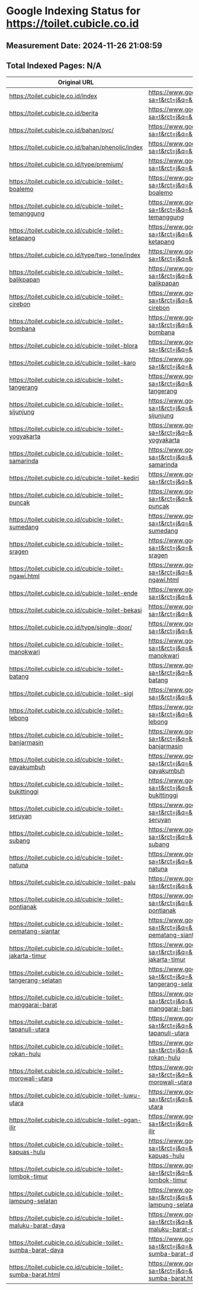# Google Indexing Status for https://toilet.cubicle.co.id

## Measurement Date: 2024-11-26 21:08:59

## Total Indexed Pages: N/A

| Original URL | Google Redirect URL |
|--------------|---------------------|
| https://toilet.cubicle.co.id/index | https://www.google.com/url?sa=t&rct=j&q=&esrc=s&source=web&cd=&cad=rja&uact=8&url=https%3A//toilet.cubicle.co.id/index |
| https://toilet.cubicle.co.id/berita | https://www.google.com/url?sa=t&rct=j&q=&esrc=s&source=web&cd=&cad=rja&uact=8&url=https%3A//toilet.cubicle.co.id/berita |
| https://toilet.cubicle.co.id/bahan/pvc/ | https://www.google.com/url?sa=t&rct=j&q=&esrc=s&source=web&cd=&cad=rja&uact=8&url=https%3A//toilet.cubicle.co.id/bahan/pvc/ |
| https://toilet.cubicle.co.id/bahan/phenolic/index | https://www.google.com/url?sa=t&rct=j&q=&esrc=s&source=web&cd=&cad=rja&uact=8&url=https%3A//toilet.cubicle.co.id/bahan/phenolic/index |
| https://toilet.cubicle.co.id/type/premium/ | https://www.google.com/url?sa=t&rct=j&q=&esrc=s&source=web&cd=&cad=rja&uact=8&url=https%3A//toilet.cubicle.co.id/type/premium/ |
| https://toilet.cubicle.co.id/cubicle-toilet-boalemo | https://www.google.com/url?sa=t&rct=j&q=&esrc=s&source=web&cd=&cad=rja&uact=8&url=https%3A//toilet.cubicle.co.id/cubicle-toilet-boalemo |
| https://toilet.cubicle.co.id/cubicle-toilet-temanggung | https://www.google.com/url?sa=t&rct=j&q=&esrc=s&source=web&cd=&cad=rja&uact=8&url=https%3A//toilet.cubicle.co.id/cubicle-toilet-temanggung |
| https://toilet.cubicle.co.id/cubicle-toilet-ketapang | https://www.google.com/url?sa=t&rct=j&q=&esrc=s&source=web&cd=&cad=rja&uact=8&url=https%3A//toilet.cubicle.co.id/cubicle-toilet-ketapang |
| https://toilet.cubicle.co.id/type/two-tone/index | https://www.google.com/url?sa=t&rct=j&q=&esrc=s&source=web&cd=&cad=rja&uact=8&url=https%3A//toilet.cubicle.co.id/type/two-tone/index |
| https://toilet.cubicle.co.id/cubicle-toilet-balikpapan | https://www.google.com/url?sa=t&rct=j&q=&esrc=s&source=web&cd=&cad=rja&uact=8&url=https%3A//toilet.cubicle.co.id/cubicle-toilet-balikpapan |
| https://toilet.cubicle.co.id/cubicle-toilet-cirebon | https://www.google.com/url?sa=t&rct=j&q=&esrc=s&source=web&cd=&cad=rja&uact=8&url=https%3A//toilet.cubicle.co.id/cubicle-toilet-cirebon |
| https://toilet.cubicle.co.id/cubicle-toilet-bombana | https://www.google.com/url?sa=t&rct=j&q=&esrc=s&source=web&cd=&cad=rja&uact=8&url=https%3A//toilet.cubicle.co.id/cubicle-toilet-bombana |
| https://toilet.cubicle.co.id/cubicle-toilet-blora | https://www.google.com/url?sa=t&rct=j&q=&esrc=s&source=web&cd=&cad=rja&uact=8&url=https%3A//toilet.cubicle.co.id/cubicle-toilet-blora |
| https://toilet.cubicle.co.id/cubicle-toilet-karo | https://www.google.com/url?sa=t&rct=j&q=&esrc=s&source=web&cd=&cad=rja&uact=8&url=https%3A//toilet.cubicle.co.id/cubicle-toilet-karo |
| https://toilet.cubicle.co.id/cubicle-toilet-tangerang | https://www.google.com/url?sa=t&rct=j&q=&esrc=s&source=web&cd=&cad=rja&uact=8&url=https%3A//toilet.cubicle.co.id/cubicle-toilet-tangerang |
| https://toilet.cubicle.co.id/cubicle-toilet-sijunjung | https://www.google.com/url?sa=t&rct=j&q=&esrc=s&source=web&cd=&cad=rja&uact=8&url=https%3A//toilet.cubicle.co.id/cubicle-toilet-sijunjung |
| https://toilet.cubicle.co.id/cubicle-toilet-yogyakarta | https://www.google.com/url?sa=t&rct=j&q=&esrc=s&source=web&cd=&cad=rja&uact=8&url=https%3A//toilet.cubicle.co.id/cubicle-toilet-yogyakarta |
| https://toilet.cubicle.co.id/cubicle-toilet-samarinda | https://www.google.com/url?sa=t&rct=j&q=&esrc=s&source=web&cd=&cad=rja&uact=8&url=https%3A//toilet.cubicle.co.id/cubicle-toilet-samarinda |
| https://toilet.cubicle.co.id/cubicle-toilet-kediri | https://www.google.com/url?sa=t&rct=j&q=&esrc=s&source=web&cd=&cad=rja&uact=8&url=https%3A//toilet.cubicle.co.id/cubicle-toilet-kediri |
| https://toilet.cubicle.co.id/cubicle-toilet-puncak | https://www.google.com/url?sa=t&rct=j&q=&esrc=s&source=web&cd=&cad=rja&uact=8&url=https%3A//toilet.cubicle.co.id/cubicle-toilet-puncak |
| https://toilet.cubicle.co.id/cubicle-toilet-sumedang | https://www.google.com/url?sa=t&rct=j&q=&esrc=s&source=web&cd=&cad=rja&uact=8&url=https%3A//toilet.cubicle.co.id/cubicle-toilet-sumedang |
| https://toilet.cubicle.co.id/cubicle-toilet-sragen | https://www.google.com/url?sa=t&rct=j&q=&esrc=s&source=web&cd=&cad=rja&uact=8&url=https%3A//toilet.cubicle.co.id/cubicle-toilet-sragen |
| https://toilet.cubicle.co.id/cubicle-toilet-ngawi.html | https://www.google.com/url?sa=t&rct=j&q=&esrc=s&source=web&cd=&cad=rja&uact=8&url=https%3A//toilet.cubicle.co.id/cubicle-toilet-ngawi.html |
| https://toilet.cubicle.co.id/cubicle-toilet-ende | https://www.google.com/url?sa=t&rct=j&q=&esrc=s&source=web&cd=&cad=rja&uact=8&url=https%3A//toilet.cubicle.co.id/cubicle-toilet-ende |
| https://toilet.cubicle.co.id/cubicle-toilet-bekasi | https://www.google.com/url?sa=t&rct=j&q=&esrc=s&source=web&cd=&cad=rja&uact=8&url=https%3A//toilet.cubicle.co.id/cubicle-toilet-bekasi |
| https://toilet.cubicle.co.id/type/single-door/ | https://www.google.com/url?sa=t&rct=j&q=&esrc=s&source=web&cd=&cad=rja&uact=8&url=https%3A//toilet.cubicle.co.id/type/single-door/ |
| https://toilet.cubicle.co.id/cubicle-toilet-manokwari | https://www.google.com/url?sa=t&rct=j&q=&esrc=s&source=web&cd=&cad=rja&uact=8&url=https%3A//toilet.cubicle.co.id/cubicle-toilet-manokwari |
| https://toilet.cubicle.co.id/cubicle-toilet-batang | https://www.google.com/url?sa=t&rct=j&q=&esrc=s&source=web&cd=&cad=rja&uact=8&url=https%3A//toilet.cubicle.co.id/cubicle-toilet-batang |
| https://toilet.cubicle.co.id/cubicle-toilet-sigi | https://www.google.com/url?sa=t&rct=j&q=&esrc=s&source=web&cd=&cad=rja&uact=8&url=https%3A//toilet.cubicle.co.id/cubicle-toilet-sigi |
| https://toilet.cubicle.co.id/cubicle-toilet-lebong | https://www.google.com/url?sa=t&rct=j&q=&esrc=s&source=web&cd=&cad=rja&uact=8&url=https%3A//toilet.cubicle.co.id/cubicle-toilet-lebong |
| https://toilet.cubicle.co.id/cubicle-toilet-banjarmasin | https://www.google.com/url?sa=t&rct=j&q=&esrc=s&source=web&cd=&cad=rja&uact=8&url=https%3A//toilet.cubicle.co.id/cubicle-toilet-banjarmasin |
| https://toilet.cubicle.co.id/cubicle-toilet-payakumbuh | https://www.google.com/url?sa=t&rct=j&q=&esrc=s&source=web&cd=&cad=rja&uact=8&url=https%3A//toilet.cubicle.co.id/cubicle-toilet-payakumbuh |
| https://toilet.cubicle.co.id/cubicle-toilet-bukittinggi | https://www.google.com/url?sa=t&rct=j&q=&esrc=s&source=web&cd=&cad=rja&uact=8&url=https%3A//toilet.cubicle.co.id/cubicle-toilet-bukittinggi |
| https://toilet.cubicle.co.id/cubicle-toilet-seruyan | https://www.google.com/url?sa=t&rct=j&q=&esrc=s&source=web&cd=&cad=rja&uact=8&url=https%3A//toilet.cubicle.co.id/cubicle-toilet-seruyan |
| https://toilet.cubicle.co.id/cubicle-toilet-subang | https://www.google.com/url?sa=t&rct=j&q=&esrc=s&source=web&cd=&cad=rja&uact=8&url=https%3A//toilet.cubicle.co.id/cubicle-toilet-subang |
| https://toilet.cubicle.co.id/cubicle-toilet-natuna | https://www.google.com/url?sa=t&rct=j&q=&esrc=s&source=web&cd=&cad=rja&uact=8&url=https%3A//toilet.cubicle.co.id/cubicle-toilet-natuna |
| https://toilet.cubicle.co.id/cubicle-toilet-palu | https://www.google.com/url?sa=t&rct=j&q=&esrc=s&source=web&cd=&cad=rja&uact=8&url=https%3A//toilet.cubicle.co.id/cubicle-toilet-palu |
| https://toilet.cubicle.co.id/cubicle-toilet-pontianak | https://www.google.com/url?sa=t&rct=j&q=&esrc=s&source=web&cd=&cad=rja&uact=8&url=https%3A//toilet.cubicle.co.id/cubicle-toilet-pontianak |
| https://toilet.cubicle.co.id/cubicle-toilet-pematang-siantar | https://www.google.com/url?sa=t&rct=j&q=&esrc=s&source=web&cd=&cad=rja&uact=8&url=https%3A//toilet.cubicle.co.id/cubicle-toilet-pematang-siantar |
| https://toilet.cubicle.co.id/cubicle-toilet-jakarta-timur | https://www.google.com/url?sa=t&rct=j&q=&esrc=s&source=web&cd=&cad=rja&uact=8&url=https%3A//toilet.cubicle.co.id/cubicle-toilet-jakarta-timur |
| https://toilet.cubicle.co.id/cubicle-toilet-tangerang-selatan | https://www.google.com/url?sa=t&rct=j&q=&esrc=s&source=web&cd=&cad=rja&uact=8&url=https%3A//toilet.cubicle.co.id/cubicle-toilet-tangerang-selatan |
| https://toilet.cubicle.co.id/cubicle-toilet-manggarai-barat | https://www.google.com/url?sa=t&rct=j&q=&esrc=s&source=web&cd=&cad=rja&uact=8&url=https%3A//toilet.cubicle.co.id/cubicle-toilet-manggarai-barat |
| https://toilet.cubicle.co.id/cubicle-toilet-tapanuli-utara | https://www.google.com/url?sa=t&rct=j&q=&esrc=s&source=web&cd=&cad=rja&uact=8&url=https%3A//toilet.cubicle.co.id/cubicle-toilet-tapanuli-utara |
| https://toilet.cubicle.co.id/cubicle-toilet-rokan-hulu | https://www.google.com/url?sa=t&rct=j&q=&esrc=s&source=web&cd=&cad=rja&uact=8&url=https%3A//toilet.cubicle.co.id/cubicle-toilet-rokan-hulu |
| https://toilet.cubicle.co.id/cubicle-toilet-morowali-utara | https://www.google.com/url?sa=t&rct=j&q=&esrc=s&source=web&cd=&cad=rja&uact=8&url=https%3A//toilet.cubicle.co.id/cubicle-toilet-morowali-utara |
| https://toilet.cubicle.co.id/cubicle-toilet-luwu-utara | https://www.google.com/url?sa=t&rct=j&q=&esrc=s&source=web&cd=&cad=rja&uact=8&url=https%3A//toilet.cubicle.co.id/cubicle-toilet-luwu-utara |
| https://toilet.cubicle.co.id/cubicle-toilet-ogan-ilir | https://www.google.com/url?sa=t&rct=j&q=&esrc=s&source=web&cd=&cad=rja&uact=8&url=https%3A//toilet.cubicle.co.id/cubicle-toilet-ogan-ilir |
| https://toilet.cubicle.co.id/cubicle-toilet-kapuas-hulu | https://www.google.com/url?sa=t&rct=j&q=&esrc=s&source=web&cd=&cad=rja&uact=8&url=https%3A//toilet.cubicle.co.id/cubicle-toilet-kapuas-hulu |
| https://toilet.cubicle.co.id/cubicle-toilet-lombok-timur | https://www.google.com/url?sa=t&rct=j&q=&esrc=s&source=web&cd=&cad=rja&uact=8&url=https%3A//toilet.cubicle.co.id/cubicle-toilet-lombok-timur |
| https://toilet.cubicle.co.id/cubicle-toilet-lampung-selatan | https://www.google.com/url?sa=t&rct=j&q=&esrc=s&source=web&cd=&cad=rja&uact=8&url=https%3A//toilet.cubicle.co.id/cubicle-toilet-lampung-selatan |
| https://toilet.cubicle.co.id/cubicle-toilet-maluku-barat-daya | https://www.google.com/url?sa=t&rct=j&q=&esrc=s&source=web&cd=&cad=rja&uact=8&url=https%3A//toilet.cubicle.co.id/cubicle-toilet-maluku-barat-daya |
| https://toilet.cubicle.co.id/cubicle-toilet-sumba-barat-daya | https://www.google.com/url?sa=t&rct=j&q=&esrc=s&source=web&cd=&cad=rja&uact=8&url=https%3A//toilet.cubicle.co.id/cubicle-toilet-sumba-barat-daya |
| https://toilet.cubicle.co.id/cubicle-toilet-sumba-barat.html | https://www.google.com/url?sa=t&rct=j&q=&esrc=s&source=web&cd=&cad=rja&uact=8&url=https%3A//toilet.cubicle.co.id/cubicle-toilet-sumba-barat.html |
